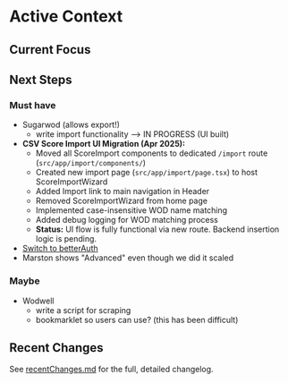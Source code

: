 # Active Context

## Current Focus

## Next Steps

### Must have

- Sugarwod (allows export!)
  - write import functionality --> IN PROGRESS (UI built)
- **CSV Score Import UI Migration (Apr 2025):**
  - Moved all ScoreImport components to dedicated `/import` route (`src/app/import/components/`)
  - Created new import page (`src/app/import/page.tsx`) to host ScoreImportWizard
  - Added Import link to main navigation in Header
  - Removed ScoreImportWizard from home page
  - Implemented case-insensitive WOD name matching
  - Added debug logging for WOD matching process
  - **Status:** UI flow is fully functional via new route. Backend insertion logic is pending.
- [Switch to betterAuth](https://www.better-auth.com/)
- Marston shows "Advanced" even though we did it scaled

### Maybe

- Wodwell
  - write a script for scraping
  - bookmarklet so users can use? (this has been difficult)

## Recent Changes

See [recentChanges.md](./recentChanges.md) for the full, detailed changelog.
